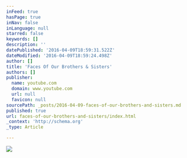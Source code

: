```yaml
---
inFeed: true
hasPage: true
inNav: false
inLanguage: null
starred: false
keywords: []
description: ''
datePublished: '2016-04-09T18:59:31.522Z'
dateModified: '2016-04-09T18:59:24.498Z'
author: []
title: 'Faces Of Our Brothers & Sisters'
authors: []
publisher:
  name: youtube.com
  domain: www.youtube.com
  url: null
  favicon: null
sourcePath: _posts/2016-04-09-faces-of-our-brothers-and-sisters.md
published: true
url: faces-of-our-brothers-and-sisters/index.html
_context: 'http://schema.org'
_type: Article

---
```

![](https://i.ytimg.com/vi/QrssDNa1r4g/default.jpg)